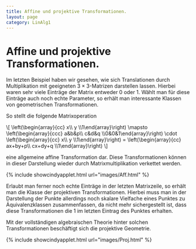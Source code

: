 ```yaml
---
title: Affine und projektive Transformationen.
layout: page
category: LinAlg1
---
```

# Affine und projektive Transformationen.

Im letzten Beispiel haben wir gesehen, wie sich Translationen durch Multiplikation mit geeigneten $3\times 3$-Matrizen darstellen lassen. Hierbei waren sehr viele Einträge der Matrix entweder $0$ oder $1$. Wählt man für diese Einträge auch noch echte Parameter, so erhält man interessante Klassen von geometrischen Transformationen.

So stellt die folgende Matrixoperation

\\[ \left(\begin{array}{cc} x\\\\ y \\\\1\end{array}\right) \mapsto \left(\begin{array}{ccc} a&amp;b&amp;p\\\\ c&amp;d&amp;q \\\\0&amp;0&amp;1\end{array}\right) \cdot \left(\begin{array}{cc} x\\\\ y \\\\1\end{array}\right) = \left(\begin{array}{cc} ax+by+p\\\\ cx+dy+q \\\\1\end{array}\right) \\]

eine allgemeine affine Transformation dar. Diese Transformationen können in dieser Darstellung wieder durch Matrixmultiplikation verkettet werden.

{% include showcindyapplet.html url="images/Aff.html" %}


Erlaubt man ferner noch echte Einträge in der letzten Matrixzeile, so erhält man die Klasse der projektiven Transformationen. Hierbei muss man in der Darstellung der Punkte allerdings noch skalare Vielfache eines Punktes zu Äquivalenzklassen zusammenfassen, da nicht mehr sichergestellt ist, dass diese Transformationen die $1$ im letzten Eintrag des Punktes erhalten.

Mit der vollständigen algebraischen Theorie hinter solchen Transformationen beschäftigt sich die projektive Geometrie.

{% include showcindyapplet.html url="images/Proj.html" %}

